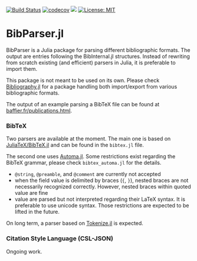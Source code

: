 [![Build Status](https://travis-ci.com/Azzaare/BibParser.jl.svg?branch=master)](https://travis-ci.com/Azzaare/BibParser.jl)
[![codecov](https://codecov.io/gh/Azzaare/BibInternal.jl/branch/master/graph/badge.svg)](https://codecov.io/gh/Azzaare/BibParser.jl)
[![](https://img.shields.io/badge/docs-dev-blue.svg)](https://Azzaare.github.io/BibParser.jl/dev)
[![License: MIT](https://img.shields.io/badge/License-MIT-yellow.svg)](https://opensource.org/licenses/MIT)

# BibParser.jl

BibParser is a Julia package for parsing different bibliographic formats. The output are entries following the BibInternal.jl structures. Instead of rewriting from scratch existing (and efficient) parsers in Julia, it is preferable to import them.

This package is not meant to be used on its own. Please check [Bibliography.jl]([https://](https://github.com/Azzaare/Bibliography.jl)) for a package handling both import/export from various bibliographic formats.

The output of an example parsing a BibTeX file can be found at [baffier.fr/publications.html](http://baffier.fr/publications.html).

### BibTeX

Two parsers are available at the moment. The main one is based on [JuliaTeX/BibTeX.jl](https://github.com/JuliaTeX/BibTeX.jl) and can be found in the `bibtex.jl` file.

The second one uses [Automa.jl](https://github.com/BioJulia/Automa.jl). Some restrictions exist regarding the BibTeX grammar, please check `bibtex_automa.jl` for the details.
- `@string`, `@preamble`, and `@comment` are currently not accepted
- when the field value is delimited by braces (`{`, `}`), nested braces are not necessarily recognized correctly. However, nested braces within quoted value are fine
- value are parsed but not interpreted regarding their LaTeX syntax. It is preferable to use unicode syntax.
Those restrictions are expected to be lifted in the future.

On long term, a parser based on [Tokenize.jl](https://github.com/JuliaLang/Tokenize.jl) is expected.

### Citation Style Language (CSL-JSON)

Ongoing work.